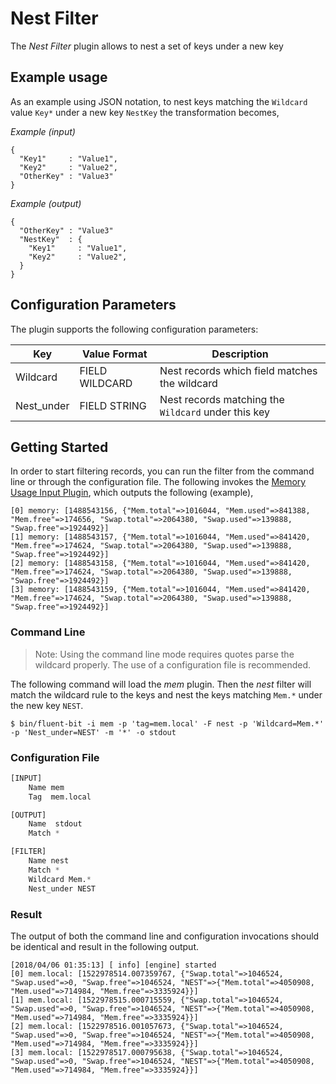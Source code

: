 # Nest Filter

The _Nest Filter_ plugin allows to nest a set of keys under a new key

## Example usage

As an example using JSON notation, 
to nest keys matching the `Wildcard` value `Key*` under a new key `NestKey` the transformation becomes,

_Example (input)_
```
{
  "Key1"     : "Value1",
  "Key2"     : "Value2",
  "OtherKey" : "Value3"
}

```

_Example (output)_
```
{
  "OtherKey" : "Value3"
  "NestKey"  : {
    "Key1"     : "Value1",
    "Key2"     : "Value2",
  }
}

```

## Configuration Parameters

The plugin supports the following configuration parameters:

| Key         | Value Format          | Description       |
|-------------|-----------------------|-------------------|
| Wildcard    | FIELD WILDCARD        | Nest records which field matches the wildcard |
| Nest\_under | FIELD STRING          | Nest records matching the `Wildcard` under this key |

## Getting Started

In order to start filtering records, you can run the filter from the command line or through the configuration file.
The following invokes the [Memory Usage Input Plugin](../input/mem.html), which outputs the following (example),

```
[0] memory: [1488543156, {"Mem.total"=>1016044, "Mem.used"=>841388, "Mem.free"=>174656, "Swap.total"=>2064380, "Swap.used"=>139888, "Swap.free"=>1924492}]
[1] memory: [1488543157, {"Mem.total"=>1016044, "Mem.used"=>841420, "Mem.free"=>174624, "Swap.total"=>2064380, "Swap.used"=>139888, "Swap.free"=>1924492}]
[2] memory: [1488543158, {"Mem.total"=>1016044, "Mem.used"=>841420, "Mem.free"=>174624, "Swap.total"=>2064380, "Swap.used"=>139888, "Swap.free"=>1924492}]
[3] memory: [1488543159, {"Mem.total"=>1016044, "Mem.used"=>841420, "Mem.free"=>174624, "Swap.total"=>2064380, "Swap.used"=>139888, "Swap.free"=>1924492}]
```

### Command Line

> Note: Using the command line mode requires quotes parse the wildcard properly. The use of a configuration file is recommended.

The following command will load the _mem_ plugin.
Then the _nest_ filter will match the wildcard rule to the keys and nest the keys matching `Mem.*` under the new key `NEST`.

```
$ bin/fluent-bit -i mem -p 'tag=mem.local' -F nest -p 'Wildcard=Mem.*' -p 'Nest_under=NEST' -m '*' -o stdout
```

### Configuration File

```python
[INPUT]
    Name mem
    Tag  mem.local

[OUTPUT]
    Name  stdout
    Match *

[FILTER]
    Name nest
    Match *
    Wildcard Mem.*
    Nest_under NEST
```

### Result

The output of both the command line and configuration invocations should be identical and result in the following output.

```
[2018/04/06 01:35:13] [ info] [engine] started
[0] mem.local: [1522978514.007359767, {"Swap.total"=>1046524, "Swap.used"=>0, "Swap.free"=>1046524, "NEST"=>{"Mem.total"=>4050908, "Mem.used"=>714984, "Mem.free"=>3335924}}]
[1] mem.local: [1522978515.000715559, {"Swap.total"=>1046524, "Swap.used"=>0, "Swap.free"=>1046524, "NEST"=>{"Mem.total"=>4050908, "Mem.used"=>714984, "Mem.free"=>3335924}}]
[2] mem.local: [1522978516.001057673, {"Swap.total"=>1046524, "Swap.used"=>0, "Swap.free"=>1046524, "NEST"=>{"Mem.total"=>4050908, "Mem.used"=>714984, "Mem.free"=>3335924}}]
[3] mem.local: [1522978517.000795638, {"Swap.total"=>1046524, "Swap.used"=>0, "Swap.free"=>1046524, "NEST"=>{"Mem.total"=>4050908, "Mem.used"=>714984, "Mem.free"=>3335924}}]
```
